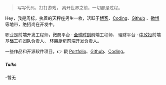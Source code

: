 > 写写代码，打打游戏，
> 离开世界之前，一切都是过程。

Hey，我是周标，执着的天秤座男生一枚，活跃于[博客](http://www.joubn.com)、[Coding](https://coding.net/bb595700239)、[Github](https://dev.tencent.com/u/bb595700239) 、[微博](https://weibo.com/bb59570239)等地带，绝招尚在开发中。

职业是前端开发工程师，微商平台 · [全球时刻](http://www.51buyin.com/web/index.html)前端工程师、 理财平台 · [中政投](https://www.zhongzhengtou.com/)前端基础工程团队负责人、 [环朋厨房](http://hpweb.qisheng.me/#/index)前端开发负责人。

一些作品和开源软件项目，👉 戳 [Portfolio](/portfolio)、[Github](http://github.com/bb595700239)、[Coding](https://coding.net/bb595700239)。


##### Talks


-暂无

